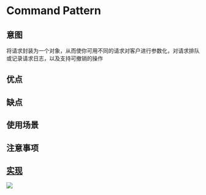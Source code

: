 # Command Pattern



## 意图

将请求封装为一个对象，从而使你可用不同的请求对客户进行参数化，对请求排队或记录请求日志，以及支持可撤销的操作

## 优点



## 缺点



## 使用场景



## 注意事项



## [实现](https://github.com/shiyangqin/Qinsy/tree/master/design_patterns/command_pattern)

<img src="img/CommandPattern.jpg" />
